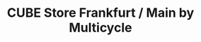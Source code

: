 ---
title: "CUBE Store Frankfurt / Main by Multicycle"
url: /frankfurt-am-main/cube-store-frankfurt-main-by-multicycle/
shop: Fahrrad
---